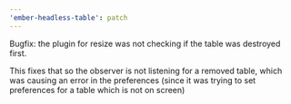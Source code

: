 ```yaml
---
'ember-headless-table': patch
---
```


Bugfix: the plugin for resize was not checking if the table was destroyed first.

This fixes that so the observer is not listening for a removed table, which was causing an error in the preferences (since it was trying to set preferences for a table which is not on screen)
